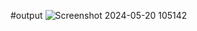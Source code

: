 #output
![Screenshot 2024-05-20 105142](https://github.com/dipeshydv/task2/assets/65748087/1a4d9688-a91d-446f-83bc-6901cc94466d)
